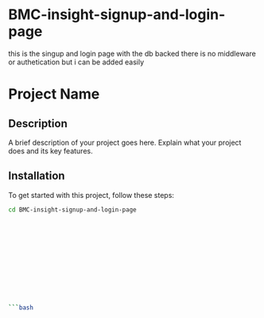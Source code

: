 # BMC-insight-signup-and-login-page
this is the singup and login page with the db backed there is no middleware or authetication but i can be added easily 

# Project Name

## Description

A brief description of your project goes here. Explain what your project does and its key features.

## Installation

To get started with this project, follow these steps:


   ```bash
 cd BMC-insight-signup-and-login-page













   ```bash



